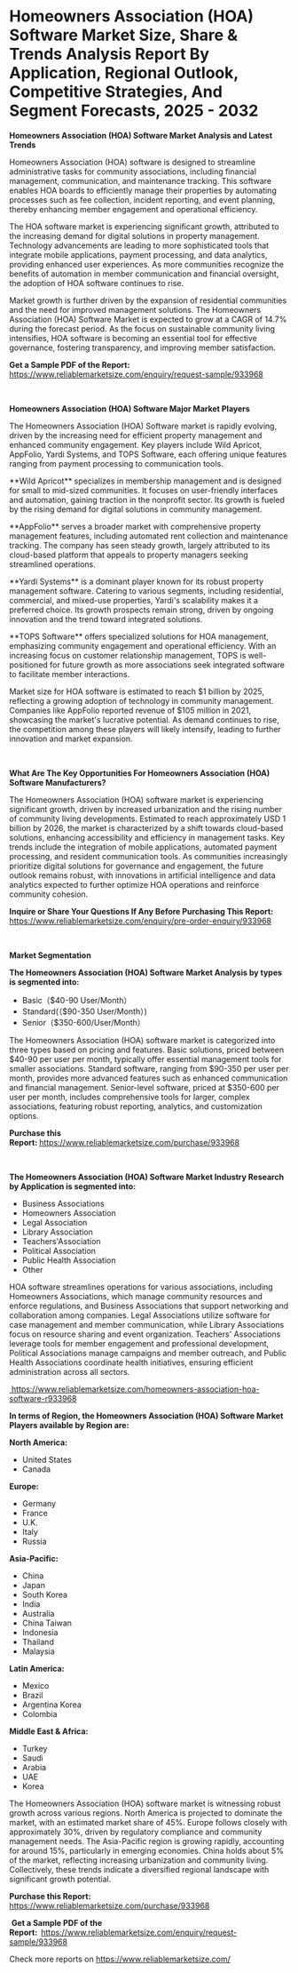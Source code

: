 <p><h1>Homeowners Association (HOA) Software Market Size, Share & Trends Analysis Report By Application, Regional Outlook, Competitive Strategies, And Segment Forecasts, 2025 - 2032</h1></p><p><strong>Homeowners Association (HOA) Software Market Analysis and Latest Trends</strong></p>
<p><p>Homeowners Association (HOA) software is designed to streamline administrative tasks for community associations, including financial management, communication, and maintenance tracking. This software enables HOA boards to efficiently manage their properties by automating processes such as fee collection, incident reporting, and event planning, thereby enhancing member engagement and operational efficiency.</p><p>The HOA software market is experiencing significant growth, attributed to the increasing demand for digital solutions in property management. Technology advancements are leading to more sophisticated tools that integrate mobile applications, payment processing, and data analytics, providing enhanced user experiences. As more communities recognize the benefits of automation in member communication and financial oversight, the adoption of HOA software continues to rise.</p><p>Market growth is further driven by the expansion of residential communities and the need for improved management solutions. The Homeowners Association (HOA) Software Market is expected to grow at a CAGR of 14.7% during the forecast period. As the focus on sustainable community living intensifies, HOA software is becoming an essential tool for effective governance, fostering transparency, and improving member satisfaction.</p></p>
<p><strong>Get a Sample PDF of the Report:&nbsp;</strong> <a href="https://www.reliablemarketsize.com/enquiry/request-sample/933968?utm_campaign=2875&utm_medium=2&utm_source=Github&utm_content=ia&utm_term=11032025&utm_id=homeowners-association-hoa-software">https://www.reliablemarketsize.com/enquiry/request-sample/933968</a></p>
<p>&nbsp;</p>
<p><strong>Homeowners Association (HOA) Software Major Market Players</strong></p>
<p><p>The Homeowners Association (HOA) Software market is rapidly evolving, driven by the increasing need for efficient property management and enhanced community engagement. Key players include Wild Apricot, AppFolio, Yardi Systems, and TOPS Software, each offering unique features ranging from payment processing to communication tools.</p><p>**Wild Apricot** specializes in membership management and is designed for small to mid-sized communities. It focuses on user-friendly interfaces and automation, gaining traction in the nonprofit sector. Its growth is fueled by the rising demand for digital solutions in community management.</p><p>**AppFolio** serves a broader market with comprehensive property management features, including automated rent collection and maintenance tracking. The company has seen steady growth, largely attributed to its cloud-based platform that appeals to property managers seeking streamlined operations.</p><p>**Yardi Systems** is a dominant player known for its robust property management software. Catering to various segments, including residential, commercial, and mixed-use properties, Yardi's scalability makes it a preferred choice. Its growth prospects remain strong, driven by ongoing innovation and the trend toward integrated solutions.</p><p>**TOPS Software** offers specialized solutions for HOA management, emphasizing community engagement and operational efficiency. With an increasing focus on customer relationship management, TOPS is well-positioned for future growth as more associations seek integrated software to facilitate member interactions.</p><p>Market size for HOA software is estimated to reach $1 billion by 2025, reflecting a growing adoption of technology in community management. Companies like AppFolio reported revenue of $105 million in 2021, showcasing the market's lucrative potential. As demand continues to rise, the competition among these players will likely intensify, leading to further innovation and market expansion.</p></p>
<p>&nbsp;</p>
<p><strong>What Are The Key Opportunities For Homeowners Association (HOA) Software Manufacturers?</strong></p>
<p><p>The Homeowners Association (HOA) software market is experiencing significant growth, driven by increased urbanization and the rising number of community living developments. Estimated to reach approximately USD 1 billion by 2026, the market is characterized by a shift towards cloud-based solutions, enhancing accessibility and efficiency in management tasks. Key trends include the integration of mobile applications, automated payment processing, and resident communication tools. As communities increasingly prioritize digital solutions for governance and engagement, the future outlook remains robust, with innovations in artificial intelligence and data analytics expected to further optimize HOA operations and reinforce community cohesion.</p></p>
<p><strong>Inquire or Share Your Questions If Any Before Purchasing This Report:</strong> <a href="https://www.reliablemarketsize.com/enquiry/pre-order-enquiry/933968?utm_campaign=2875&utm_medium=2&utm_source=Github&utm_content=ia&utm_term=11032025&utm_id=homeowners-association-hoa-software">https://www.reliablemarketsize.com/enquiry/pre-order-enquiry/933968</a></p>
<p>&nbsp;</p>
<p><strong>Market Segmentation</strong></p>
<p><strong>The Homeowners Association (HOA) Software Market Analysis by types is segmented into:</strong></p>
<p><ul><li>Basic（$40-90 User/Month）</li><li>Standard(（$90-350 User/Month）)</li><li>Senior（$350-600/User/Month）</li></ul></p>
<p><p>The Homeowners Association (HOA) software market is categorized into three types based on pricing and features. Basic solutions, priced between $40-90 per user per month, typically offer essential management tools for smaller associations. Standard software, ranging from $90-350 per user per month, provides more advanced features such as enhanced communication and financial management. Senior-level software, priced at $350-600 per user per month, includes comprehensive tools for larger, complex associations, featuring robust reporting, analytics, and customization options.</p></p>
<p><strong>Purchase this Report:&nbsp;</strong><a href="https://www.reliablemarketsize.com/purchase/933968?utm_campaign=2875&utm_medium=2&utm_source=Github&utm_content=ia&utm_term=11032025&utm_id=homeowners-association-hoa-software">https://www.reliablemarketsize.com/purchase/933968</a></p>
<p>&nbsp;</p>
<p><strong>The Homeowners Association (HOA) Software Market Industry Research by Application is segmented into:</strong></p>
<p><ul><li>Business Associations</li><li>Homeowners Association</li><li>Legal Association</li><li>Library Association</li><li>Teachers'Association</li><li>Political Association</li><li>Public Health Association</li><li>Other</li></ul></p>
<p><p>HOA software streamlines operations for various associations, including Homeowners Associations, which manage community resources and enforce regulations, and Business Associations that support networking and collaboration among companies. Legal Associations utilize software for case management and member communication, while Library Associations focus on resource sharing and event organization. Teachers' Associations leverage tools for member engagement and professional development, Political Associations manage campaigns and member outreach, and Public Health Associations coordinate health initiatives, ensuring efficient administration across all sectors.</p></p>
<p><a href="https://www.reliablemarketsize.com/homeowners-association-hoa-software-r933968?utm_campaign=2875&utm_medium=2&utm_source=Github&utm_content=ia&utm_term=11032025&utm_id=homeowners-association-hoa-software">&nbsp;https://www.reliablemarketsize.com/homeowners-association-hoa-software-r933968</a></p>
<p><strong>In terms of Region, the Homeowners Association (HOA) Software Market Players available by Region are:</strong></p>
<p>
    <p> <strong> North America: </strong>
        <ul>
            <li>United States</li>
            <li>Canada</li>
        </ul>
        </p> 
    <p> <strong> Europe: </strong>
        <ul>
            <li>Germany</li>
            <li>France</li>
            <li>U.K.</li>
            <li>Italy</li>
            <li>Russia</li>
        </ul>
        </p> 
    <p> <strong> Asia-Pacific: </strong>
        <ul>
            <li>China</li>
            <li>Japan</li>
            <li>South Korea</li>
            <li>India</li>
            <li>Australia</li>
            <li>China Taiwan</li>
            <li>Indonesia</li>
            <li>Thailand</li>
            <li>Malaysia</li>
        </ul>
        </p> 
    <p> <strong> Latin America: </strong>
        <ul>
            <li>Mexico</li>
            <li>Brazil</li>
            <li>Argentina Korea</li>
            <li>Colombia</li>
        </ul>
        </p> 
    <p> <strong> Middle East & Africa: </strong>
        <ul>
            <li>Turkey</li>
            <li>Saudi</li>
            <li>Arabia</li>
            <li>UAE</li>
            <li>Korea</li>
        </ul>
    </p>
    </p>
<p><p>The Homeowners Association (HOA) software market is witnessing robust growth across various regions. North America is projected to dominate the market, with an estimated market share of 45%. Europe follows closely with approximately 30%, driven by regulatory compliance and community management needs. The Asia-Pacific region is growing rapidly, accounting for around 15%, particularly in emerging economies. China holds about 5% of the market, reflecting increasing urbanization and community living. Collectively, these trends indicate a diversified regional landscape with significant growth potential.</p></p>
<p><strong>Purchase this Report: </strong><a href="https://www.reliablemarketsize.com/purchase/933968?utm_campaign=2875&utm_medium=2&utm_source=Github&utm_content=ia&utm_term=11032025&utm_id=homeowners-association-hoa-software">https://www.reliablemarketsize.com/purchase/933968</a></p>
<p>&nbsp;<strong>Get a Sample PDF of the Report:&nbsp;&nbsp;</strong><a href="https://www.reliablemarketsize.com/enquiry/request-sample/933968?utm_campaign=2875&utm_medium=2&utm_source=Github&utm_content=ia&utm_term=11032025&utm_id=homeowners-association-hoa-software">https://www.reliablemarketsize.com/enquiry/request-sample/933968</a></p>
<p><strong></strong></p>
<p>Check more reports on <a href="https://www.reliablemarketsize.com/?utm_campaign=2875&utm_medium=2&utm_source=Github&utm_content=ia&utm_term=11032025&utm_id=homeowners-association-hoa-software">https://www.reliablemarketsize.com/</a></p>